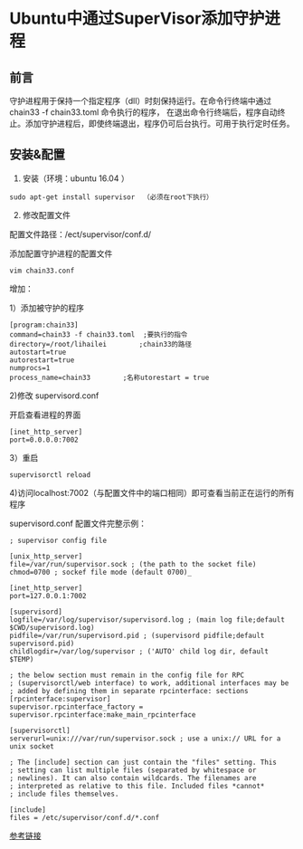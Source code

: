 # Ubuntu中通过SuperVisor添加守护进程

## 前言

 守护进程用于保持一个指定程序（dll）时刻保持运行。在命令行终端中通过chain33 -f chain33.toml 命令执行的程序，
 在退出命令行终端后，程序自动终止。添加守护进程后，即使终端退出，程序仍可后台执行。可用于执行定时任务。
 
 
## 安装&配置
 
1. 安装（环境：ubuntu 16.04 ）

```
sudo apt-get install supervisor  （必须在root下执行）
```
2. 修改配置文件

配置文件路径：/ect/supervisor/conf.d/

添加配置守护进程的配置文件
```
vim chain33.conf
```
增加：

1）添加被守护的程序
```
[program:chain33]
command=chain33 -f chain33.toml  ;要执行的指令 
directory=/root/lihailei        ;chain33的路径
autostart=true
autorestart=true
numprocs=1
process_name=chain33        ;名称utorestart = true
```
2)修改 supervisord.conf

开启查看进程的界面
```
[inet_http_server]
port=0.0.0.0:7002
```
3）重启
```
supervisorctl reload
```
4)访问localhost:7002（与配置文件中的端口相同）即可查看当前正在运行的所有程序

 

supervisord.conf 配置文件完整示例：

```
; supervisor config file

[unix_http_server]
file=/var/run/supervisor.sock ; (the path to the socket file)
chmod=0700 ; sockef file mode (default 0700)_

[inet_http_server]
port=127.0.0.1:7002

[supervisord]
logfile=/var/log/supervisor/supervisord.log ; (main log file;default $CWD/supervisord.log)
pidfile=/var/run/supervisord.pid ; (supervisord pidfile;default supervisord.pid)
childlogdir=/var/log/supervisor ; ('AUTO' child log dir, default $TEMP)

; the below section must remain in the config file for RPC
; (supervisorctl/web interface) to work, additional interfaces may be
; added by defining them in separate rpcinterface: sections
[rpcinterface:supervisor]
supervisor.rpcinterface_factory = supervisor.rpcinterface:make_main_rpcinterface

[supervisorctl]
serverurl=unix:///var/run/supervisor.sock ; use a unix:// URL for a unix socket

; The [include] section can just contain the "files" setting. This
; setting can list multiple files (separated by whitespace or
; newlines). It can also contain wildcards. The filenames are
; interpreted as relative to this file. Included files *cannot*
; include files themselves.

[include]
files = /etc/supervisor/conf.d/*.conf
```
 
 
 [参考链接](https://www.jianshu.com/p/0b9054b33db3)
